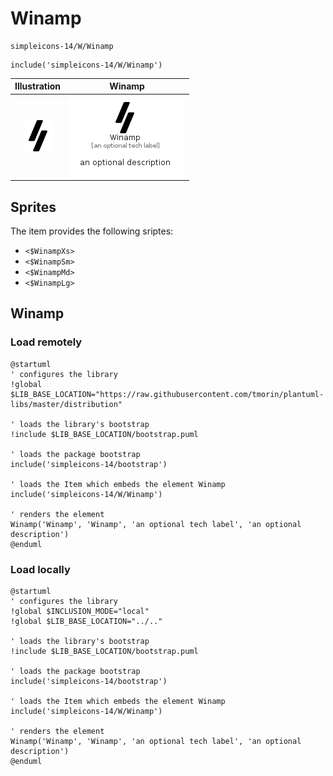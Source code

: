 # Winamp


```text
simpleicons-14/W/Winamp
```

```text
include('simpleicons-14/W/Winamp')
```



| Illustration | Winamp |
| :---: | :---: |
| ![illustration for Illustration](../../simpleicons-14/W/Winamp.png) | ![illustration for Winamp](../../simpleicons-14/W/Winamp.Local.png) |



## Sprites
The item provides the following sriptes:

- `<$WinampXs>`
- `<$WinampSm>`
- `<$WinampMd>`
- `<$WinampLg>`





## Winamp

### Load remotely
```plantuml
@startuml
' configures the library
!global $LIB_BASE_LOCATION="https://raw.githubusercontent.com/tmorin/plantuml-libs/master/distribution"

' loads the library's bootstrap
!include $LIB_BASE_LOCATION/bootstrap.puml

' loads the package bootstrap
include('simpleicons-14/bootstrap')

' loads the Item which embeds the element Winamp
include('simpleicons-14/W/Winamp')

' renders the element
Winamp('Winamp', 'Winamp', 'an optional tech label', 'an optional description')
@enduml
```

### Load locally
```plantuml
@startuml
' configures the library
!global $INCLUSION_MODE="local"
!global $LIB_BASE_LOCATION="../.."

' loads the library's bootstrap
!include $LIB_BASE_LOCATION/bootstrap.puml

' loads the package bootstrap
include('simpleicons-14/bootstrap')

' loads the Item which embeds the element Winamp
include('simpleicons-14/W/Winamp')

' renders the element
Winamp('Winamp', 'Winamp', 'an optional tech label', 'an optional description')
@enduml
```


